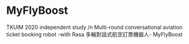 # MyFlyBoost
 
TKUIM 2020 independent study /n
Multi-round conversational aviation ticket booking robot -with Rasa
多輪對話式航空訂票機器人- MyFlyBoost 
